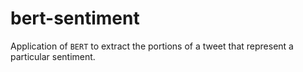 # bert-sentiment
Application of `BERT` to extract the portions of a tweet that represent a particular sentiment.
